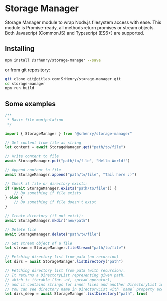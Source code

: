 # Storage Manager

Storage Manager module to wrap Node.js filesystem access with ease. This module is Promise-ready, all methods return promises or stream objects. Both Javascript (CommonJS) and Typescript (ES6+) are supported.


## Installing

```bash
npm install @srhenry/storage-manager --save
```
or from git repository:
```bash
git clone git@gitlab.com:SrHenry/storage-manager.git
cd storage-manager
npm run build
```

## Some examples

```typescript
/**
 * Basic file manipulation
 */

import { StorageManager } from "@srhenry/storage-manager"

// Get content from file as string
let content = await StorageManager.get("path/to/file")

// Write content to file
await StorageManager.put("path/to/file", "Hello World!")

// Append content to file
await StorageManager.append("path/to/file", "Tail here :)")

// Check if file or directory exists:
if (await StorageManager.exists("path/to/file")) {
    // Do something if file exists
} else {
    // Do something if file doesn't exist
}

// Create directory (if not exist):
await StorageManager.mkdir("new/path")

// Delete file
await StorageManager.delete("path/to/file")

// Get stream object of a file
let stream = StorageManager.fileStream("path/to/file")

// Fetching directory list from path (no recursion)
let dirs = await StorageManager.listDirectory("path")

// Fetching directory list from path (with recursion).
// It returns a DirectoryList representing given path,
// which is iterable (for..of, spread operator),
// and it contains strings for inner files and another DirectoryList instance for each inner directory.
// You can see directory name in DirectoryList with `name` property accessor.
let dirs_deep = await StorageManager.listDirectory("path", true)
```